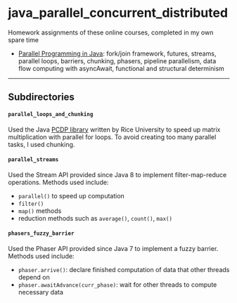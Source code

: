 # java_parallel_concurrent_distributed

Homework assignments of these online courses, completed in my own spare time
* [Parallel Programming in Java](https://www.coursera.org/learn/parallel-programming-in-java/): fork/join framework, futures, streams, parallel loops, barriers, chunking, phasers, pipeline parallelism, data flow computing with asyncAwait, functional and structural determinism

---

## Subdirectories

#### `parallel_loops_and_chunking`
Used the Java [PCDP library](https://github.com/habanero-rice/PCDP) written by Rice University to speed up matrix multiplication with parallel for loops. To avoid creating too many parallel tasks, I used chunking.

#### `parallel_streams`
Used the Stream API provided since Java 8 to implement filter-map-reduce operations. Methods used include:
* `parallel()` to speed up computation
* `filter()`
*  `map()` methods
*  reduction methods such as `average()`, `count()`, `max()`

#### `phasers_fuzzy_barrier`
Used the Phaser API provided since Java 7 to implement a fuzzy barrier. Methods used include:
* `phaser.arrive()`: declare finished computation of data that other threads depend on
* `phaser.awaitAdvance(curr_phase)`: wait for other threads to compute necessary data

